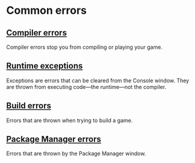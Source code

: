 # Common errors
## [Compiler errors](Compiler%20Errors.md)
Compiler errors stop you from compiling or playing your game.
## [Runtime exceptions](Runtime%20Exceptions.md)
Exceptions are errors that can be cleared from the Console window.
They are thrown from executing code—the runtime—not the compiler.
## [Build errors](Building/Build%20Errors.md)
Errors that are thrown when trying to build a game.
## [Package Manager errors](Package%20Manager/Common%20Errors.md)
Errors that are thrown by the Package Manager window.
